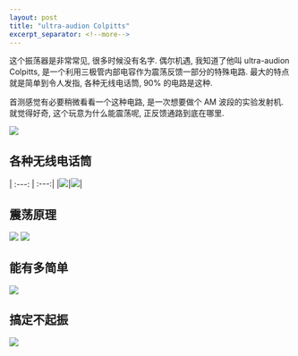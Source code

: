 ```yaml
---
layout: post
title: "ultra-audion Colpitts"
excerpt_separator: <!--more-->
---
```


这个振荡器是非常常见, 很多时候没有名字. 偶尔机遇, 我知道了他叫 ultra-audion Colpitts, 是一个利用三极管内部电容作为震荡反馈一部分的特殊电路. 最大的特点就是简单到令人发指, 各种无线电话筒, 90% 的电路是这种.

首测感觉有必要稍微看看一个这种电路, 是一次想要做个 AM 波段的实验发射机. 就觉得好奇, 这个玩意为什么能震荡呢, 正反馈通路到底在哪里.


<img src="{{site.baseurl}}/images/ultra-audion-transmiter.jpg" class="center" />


<!--more-->


## 各种无线电话筒

| :---: | :---:|
|![]({{site.baseurl}}/images/ultra-audion-bug1.jpg)|![]({{site.baseurl}}/images/ultra-audion-bug2.jpg)|

## 震荡原理

<img src="{{site.baseurl}}/images/ultra-audion-sch.jpg" class="center" />


<img src="{{site.baseurl}}/images/ultra-audion-simple-sch.jpg" class="center" />


## 能有多简单

<img src="{{site.baseurl}}/images/ultra-audion-tinny.jpg" class="center" />

## 搞定不起振

<img src="{{site.baseurl}}/images/ultra-audion-fix.jpg" class="center" />


